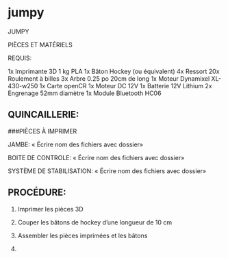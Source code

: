 # jumpy
JUMPY

PIÈCES ET MATÉRIELS

REQUIS:

1x Imprimante  3D
1 kg PLA
1x Bâton Hockey (ou équivalent)
4x Ressort 
20x Roulement à billes
3x Arbre 0.25 po 20cm de long
1x Moteur Dynamixel XL-430-w250
1x Carte openCR
1x Moteur DC 12V
1x Batterie 12V Lithium 
2x Engrenage 52mm diamètre
1x Module Bluetooth HC06

## QUINCAILLERIE:



###PIÈCES À IMPRIMER

JAMBE:
« Écrire nom des fichiers avec dossier»

BOITE DE CONTROLE:
« Écrire nom des fichiers avec dossier»


SYSTÈME DE STABILISATION:
« Écrire nom des fichiers avec dossier»


## PROCÉDURE:

1. Imprimer les pièces 3D

2. Couper les bâtons de hockey d’une longueur de 10 cm

3. Assembler les pièces imprimées et les bâtons

4. 
